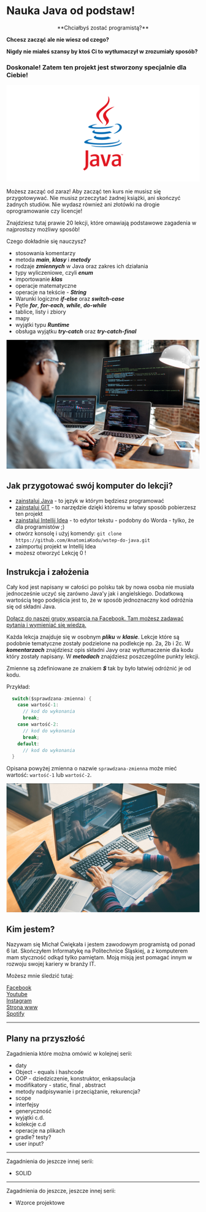 # Nauka Java od podstaw!
<p align="center">
**Chciałbyś zostać programistą?**

**Chcesz zacząć ale nie wiesz od czego?**

**Nigdy nie miałeś szansy by ktoś Ci to wytłumaczył w zrozumiały sposób?**
</p>

### Doskonale! Zatem ten projekt jest stworzony specjalnie dla Ciebie! 

![logo](docs/java-logo.png)

Możesz zacząć od zaraz! Aby zacząć ten kurs nie musisz się przygotowywać. Nie musisz przeczytać żadnej książki, ani skończyć żadnych studiów. Nie wydasz również ani złotówki na drogie oprogramowanie czy licencje! 

Znajdziesz tutaj prawie 20 lekcji, które omawiają podstawowe zagadenia w najprostszy możliwy sposób!    

Czego dokładnie się nauczysz?
* stosowania komentarzy
* metoda ***main***, ***klasy*** i ***metody***
* rodzaje ***zmiennych*** w Java oraz zakres ich działania
* typy wyliczeniowe, czyli ***enum***
* importowanie ***klas***
* operacje matematyczne
* operacje na tekście - ***String***
* Warunki logiczne ***if-else*** oraz ***switch-case***
* Pętle ***for***, ***for-each***, ***while***, ***do-while***
* tablice, listy i zbiory
* mapy
* wyjątki typu ***Runtime***
* obsługa wyjątku ***try-catch*** oraz ***try-catch-final***

![zdjecie](docs/photo1.png)


## Jak przygotować swój komputer do lekcji?

* [zainstaluj Java](https://www.java.com/en/) - to język w którym będziesz programować
* [zainstaluj GIT](https://git-scm.com/downloads) - to narzędzie dzięki któremu w łatwy sposób pobierzesz ten projekt 
* [zainstaluj Intellij Idea](https://www.jetbrains.com/idea/download/#section=windows) - to edytor tekstu - podobny do Worda - tylko, że dla programistów ;) 
* otwórz konsolę i użyj komendy: `git clone https://github.com/AnatomiaKodu/wstep-do-java.git`
* zaimportuj projekt w Intellij Idea
* możesz otworzyć Lekcję 0 !

## Instrukcja i założenia

Cały kod jest napisany w całości po polsku tak by nowa osoba nie musiała jednocześnie uczyć się zarówno Java'y jak i angielskiego. Dodatkową wartością tego podejścia jest to, że w sposób jednoznaczny kod odróżnia się od składni Java. 

[Dołącz do naszej grupy wsparcia na Facebook. Tam możesz zadawać pytania i wymieniać się wiedzą.](https://www.facebook.com/groups/580778376232680)

Każda lekcja znajduje się w osobnym ***pliku*** w ***klasie***. Lekcje które są podobnie tematyczne zostały podzielone na podlekcje np. 2a, 2b i 2c.
W ***komentarzach*** znajdziesz opis składni Javy oraz wytłumaczenie dla kodu który zostały napisany. 
W ***metodach*** znajdziesz poszczególne punkty lekcji.

Zmienne są zdefiniowane ze znakiem ***$*** tak by było łatwiej odróżnić je od kodu.

Przykład:
```java
  switch($sprawdzana-zmienna) {
    case wartość-1:
      // kod do wykonania
      break;
    case wartość-2:
      // kod do wykonania
      break;
    default:
      // kod do wykonania
  }
```
Opisana powyżej zmienna o nazwie `sprawdzana-zmienna` może mieć wartość: `wartość-1` lub `wartość-2`.

![zdjecie](docs/photo2.png)

## Kim jestem?

Nazywam się Michał Ćwiękała i jestem zawodowym programistą od ponad 6 lat. Skończyłem Informatykę na Politechnice Śląskiej, a z komputerem mam styczność odkąd tylko pamiętam. Moją misją jest pomagać innym w rozwoju swojej kariery w branży IT.
 
Możesz mnie śledzić tutaj:

[Facebook](https://www.facebook.com/AnatomiaKodu)  
[Youtube](https://www.youtube.com/c/AnatomiaKodu)  
[Instagram](https://www.instagram.com/anatomiakodu/)  
[Strona www](https://anatomiakodu.pl/)  
[Spotify](https://open.spotify.com/show/3aXS6JAvx91eApuUZ9O7XA)
  
---

## Plany na przyszłość

Zagadnienia które można omówić w kolejnej serii:
* daty
* Object - equals i hashcode
* OOP - dziedziczenie, konstruktor, enkapsulacja
* modifikatory - static, final , abstract
* metody nadpisywanie i przeciążanie, rekurencja?
* scope
* interfejsy
* generyczność
* wyjątki c.d.
* kolekcje c.d
* operacje na plikach
* gradle? testy?
* user input?

---

Zagadnienia do jeszcze innej serii:
* SOLID

---

Zagadnienia do jeszcze, jeszcze innej serii:
* Wzorce projektowe